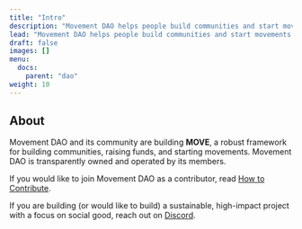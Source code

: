```yaml
---
title: "Intro"
description: "Movement DAO helps people build communities and start movements."
lead: "Movement DAO helps people build communities and start movements."
draft: false
images: []
menu:
  docs:
    parent: "dao"
weight: 10
---
```


## About

Movement DAO and its community are building **MOVE**, a robust framework for building communities, raising funds, and starting movements. Movement DAO is transparently owned and operated by its members.

If you would like to join Movement DAO as a contributor, read [How to Contribute](../contribute). 

If you are building (or would like to build) a sustainable, high-impact project with a focus on social good, reach out on [Discord](https://discord.gg/movexyz).
